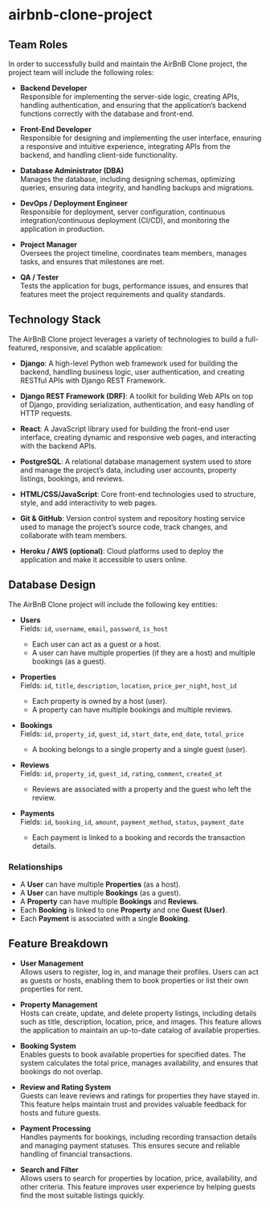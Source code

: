 # airbnb-clone-project


## Team Roles

In order to successfully build and maintain the AirBnB Clone project, the project team will include the following roles:

- **Backend Developer**  
  Responsible for implementing the server-side logic, creating APIs, handling authentication, and ensuring that the application’s backend functions correctly with the database and front-end.

- **Front-End Developer**  
  Responsible for designing and implementing the user interface, ensuring a responsive and intuitive experience, integrating APIs from the backend, and handling client-side functionality.

- **Database Administrator (DBA)**  
  Manages the database, including designing schemas, optimizing queries, ensuring data integrity, and handling backups and migrations.

- **DevOps / Deployment Engineer**  
  Responsible for deployment, server configuration, continuous integration/continuous deployment (CI/CD), and monitoring the application in production.

- **Project Manager**  
  Oversees the project timeline, coordinates team members, manages tasks, and ensures that milestones are met.

- **QA / Tester**  
  Tests the application for bugs, performance issues, and ensures that features meet the project requirements and quality standards.

## Technology Stack

The AirBnB Clone project leverages a variety of technologies to build a full-featured, responsive, and scalable application:

- **Django**: A high-level Python web framework used for building the backend, handling business logic, user authentication, and creating RESTful APIs with Django REST Framework.  

- **Django REST Framework (DRF)**: A toolkit for building Web APIs on top of Django, providing serialization, authentication, and easy handling of HTTP requests.  

- **React**: A JavaScript library used for building the front-end user interface, creating dynamic and responsive web pages, and interacting with the backend APIs.  

- **PostgreSQL**: A relational database management system used to store and manage the project’s data, including user accounts, property listings, bookings, and reviews.  

- **HTML/CSS/JavaScript**: Core front-end technologies used to structure, style, and add interactivity to web pages.  

- **Git & GitHub**: Version control system and repository hosting service used to manage the project’s source code, track changes, and collaborate with team members.  

- **Heroku / AWS (optional)**: Cloud platforms used to deploy the application and make it accessible to users online.


## Database Design

The AirBnB Clone project will include the following key entities:

- **Users**  
  Fields: `id`, `username`, `email`, `password`, `is_host`  
  - Each user can act as a guest or a host.  
  - A user can have multiple properties (if they are a host) and multiple bookings (as a guest).  

- **Properties**  
  Fields: `id`, `title`, `description`, `location`, `price_per_night`, `host_id`  
  - Each property is owned by a host (user).  
  - A property can have multiple bookings and multiple reviews.  

- **Bookings**  
  Fields: `id`, `property_id`, `guest_id`, `start_date`, `end_date`, `total_price`  
  - A booking belongs to a single property and a single guest (user).  

- **Reviews**  
  Fields: `id`, `property_id`, `guest_id`, `rating`, `comment`, `created_at`  
  - Reviews are associated with a property and the guest who left the review.  

- **Payments**  
  Fields: `id`, `booking_id`, `amount`, `payment_method`, `status`, `payment_date`  
  - Each payment is linked to a booking and records the transaction details.  

### Relationships
- A **User** can have multiple **Properties** (as a host).  
- A **User** can have multiple **Bookings** (as a guest).  
- A **Property** can have multiple **Bookings** and **Reviews**.  
- Each **Booking** is linked to one **Property** and one **Guest (User)**.  
- Each **Payment** is associated with a single **Booking**.

## Feature Breakdown

- **User Management**  
  Allows users to register, log in, and manage their profiles. Users can act as guests or hosts, enabling them to book properties or list their own properties for rent.  

- **Property Management**  
  Hosts can create, update, and delete property listings, including details such as title, description, location, price, and images. This feature allows the application to maintain an up-to-date catalog of available properties.  

- **Booking System**  
  Enables guests to book available properties for specified dates. The system calculates the total price, manages availability, and ensures that bookings do not overlap.  

- **Review and Rating System**  
  Guests can leave reviews and ratings for properties they have stayed in. This feature helps maintain trust and provides valuable feedback for hosts and future guests.  

- **Payment Processing**  
  Handles payments for bookings, including recording transaction details and managing payment statuses. This ensures secure and reliable handling of financial transactions.  

- **Search and Filter**  
  Allows users to search for properties by location, price, availability, and other criteria. This feature improves user experience by helping guests find the most suitable listings quickly.

